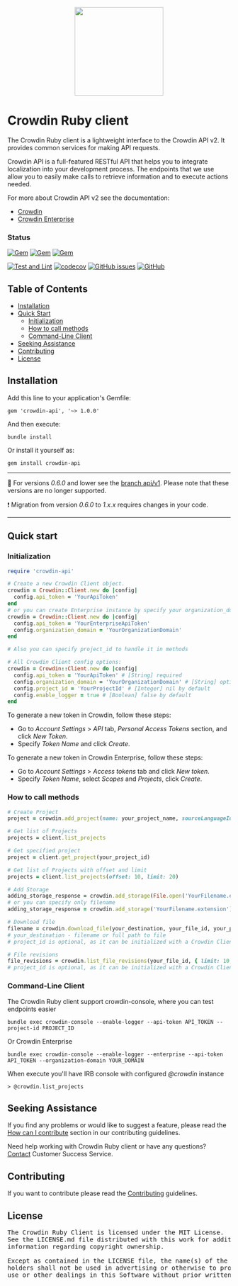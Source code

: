 [<p align='center'><img src='https://support.crowdin.com/assets/logos/crowdin-dark-symbol.png' data-canonical-src='https://support.crowdin.com/assets/logos/crowdin-dark-symbol.png' width='200' height='200' align='center'/></p>](https://crowdin.com)

# Crowdin Ruby client

The Crowdin Ruby client is a lightweight interface to the Crowdin API v2. It provides common services for making API requests.

Crowdin API is a full-featured RESTful API that helps you to integrate localization into your development process. The endpoints that we use allow you to easily make calls to retrieve information and to execute actions needed.

For more about Crowdin API v2 see the documentation:
- [Crowdin](https://support.crowdin.com/api/v2/)
- [Crowdin Enterprise](https://support.crowdin.com/enterprise/api/)

### Status

[![Gem](https://img.shields.io/gem/v/crowdin-api?logo=ruby&cacheSeconds=1800)](https://rubygems.org/gems/crowdin-api)
[![Gem](https://img.shields.io/gem/dt/crowdin-api?cacheSeconds=1800)](https://rubygems.org/gems/crowdin-api)
[![Gem](https://img.shields.io/gem/dtv/crowdin-api?cacheSeconds=1800)](https://rubygems.org/gems/crowdin-api)

[![Test and Lint](https://github.com/crowdin/crowdin-api-client-ruby/actions/workflows/test-and-lint.yml/badge.svg)](https://github.com/crowdin/crowdin-api-client-ruby/actions/workflows/test-and-lint.yml)
[![codecov](https://codecov.io/gh/crowdin/crowdin-api-client-ruby/branch/master/graph/badge.svg?token=OJsyJwQbFM)](https://codecov.io/gh/crowdin/crowdin-api-client-ruby)
[![GitHub issues](https://img.shields.io/github/issues/crowdin/crowdin-api-client-ruby?cacheSeconds=1800)](https://github.com/crowdin/crowdin-api-client-ruby/issues)
[![GitHub](https://img.shields.io/github/license/crowdin/crowdin-api-client-ruby?cacheSeconds=18000)](https://github.com/crowdin/crowdin-api-client-ruby/blob/main/LICENSE)

## Table of Contents
* [Installation](#installation)
* [Quick Start](#quick-start)
  * [Initialization](#initialization)
  * [How to call methods](#how-to-call-methods)
  * [Command-Line Client](#command-line-client)
* [Seeking Assistance](#seeking-assistance)
* [Contributing](#contributing)
* [License](#license)

## Installation

Add this line to your application's Gemfile:

```gemfile
gem 'crowdin-api', '~> 1.0.0'
```

And then execute:

```console
bundle install
```

Or install it yourself as:

```console
gem install crowdin-api
```

---

:bookmark_tabs: For versions *0.6.0* and lower see the [branch api/v1](https://github.com/crowdin/crowdin-api-client-ruby/tree/api/v1). Please note that these versions are no longer supported.

:exclamation: Migration from version *0.6.0* to *1.x.x* requires changes in your code.

---

## Quick start

### Initialization
```ruby
require 'crowdin-api'

# Create a new Crowdin Client object.
crowdin = Crowdin::Client.new do |config|
  config.api_token = 'YourApiToken'
end
# or you can create Enterprise instance by specify your organization_domain
crowdin = Crowdin::Client.new do |config|
  config.api_token = 'YourEnterpriseApiToken'
  config.organization_domain = 'YourOrganizationDomain'
end

# Also you can specify project_id to handle it in methods

# All Crowdin Client config options:
crowdin = Crowdin::Client.new do |config|
  config.api_token = 'YourApiToken' # [String] required
  config.organization_domain = 'YourOrganizationDomain' # [String] optional
  config.project_id = 'YourProjectId' # [Integer] nil by default
  config.enable_logger = true # [Boolean] false by default
end
```

To generate a new token in Crowdin, follow these steps:
- Go to *Account Settings* > *API* tab, *Personal Access Tokens* section, and click *New Token*.
- Specify *Token Name* and click *Create*.

To generate a new token in Crowdin Enterprise, follow these steps:
- Go to *Account Settings* > *Access tokens* tab and click *New token*.
- Specify *Token Name*, select *Scopes* and *Projects*, click *Create*.

### How to call methods

```ruby
# Create Project
project = crowdin.add_project(name: your_project_name, sourceLanguageId: your_language_id)

# Get list of Projects
projects = client.list_projects

# Get specified project
project = client.get_project(your_project_id)

# Get list of Projects with offset and limit
projects = client.list_projects(offset: 10, limit: 20)

# Add Storage
adding_storage_response = crowdin.add_storage(File.open('YourFilename.extension'))
# or you can specify only filename
adding_storage_response = crowdin.add_storage('YourFilename.extension')

# Download file
filename = crowdin.download_file(your_destination, your_file_id, your_project_id)
# your_destination - filename or full path to file
# project_id is optional, as it can be initialized with a Crowdin Client

# File revisions
file_revisions = crowdin.list_file_revisions(your_file_id, { limit: 10, project_id: your_project_id })
# project_id is optional, as it can be initialized with a Crowdin Client
```

### Command-Line Client

The Crowdin Ruby client support crowdin-console, where you can test endpoints easier

```console
bundle exec crowdin-console --enable-logger --api-token API_TOKEN --project-id PROJECT_ID
```

Or Crowdin Enterprise

```console
bundle exec crowdin-console --enable-logger --enterprise --api-token API_TOKEN --organization-domain YOUR_DOMAIN
```

When execute you'll have IRB console with configured *@crowdin* instance

```
> @crowdin.list_projects
```

## Seeking Assistance

If you find any problems or would like to suggest a feature, please read the [How can I contribute](/CONTRIBUTING.md#how-can-i-contribute) section in our contributing guidelines.

Need help working with Crowdin Ruby client or have any questions? [Contact](https://crowdin.com/contacts) Customer Success Service.

## Contributing

If you want to contribute please read the [Contributing](/CONTRIBUTING.md) guidelines.

## License

<pre>
The Crowdin Ruby Client is licensed under the MIT License.
See the LICENSE.md file distributed with this work for additional 
information regarding copyright ownership.

Except as contained in the LICENSE file, the name(s) of the above copyright
holders shall not be used in advertising or otherwise to promote the sale,
use or other dealings in this Software without prior written authorization.
</pre>
